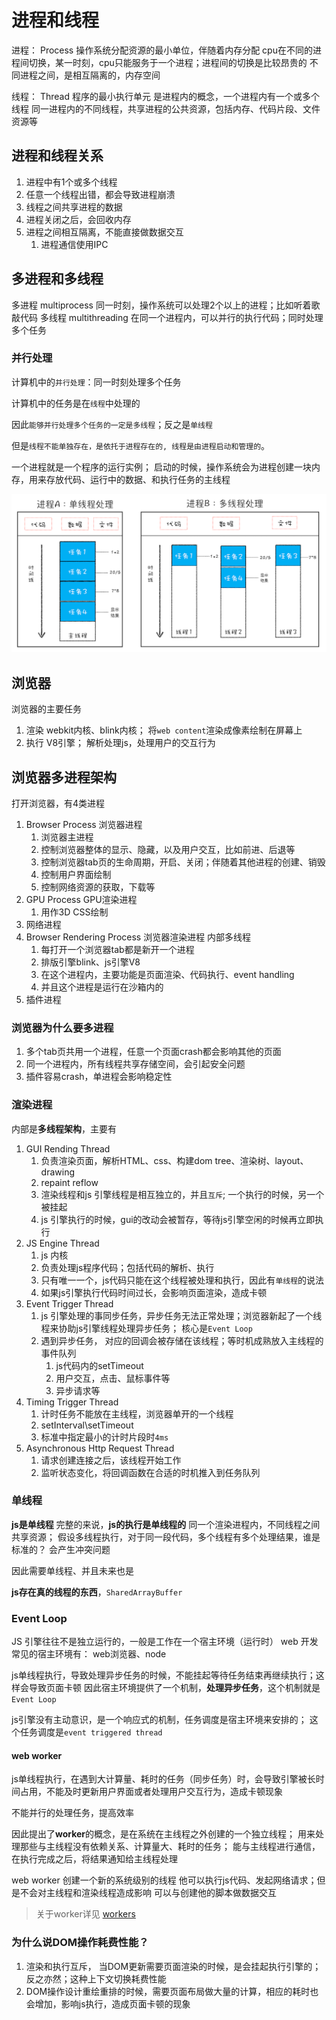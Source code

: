 # 进程和线程
进程： Process
   操作系统分配资源的最小单位，伴随着内存分配
   cpu在不同的进程间切换，某一时刻，cpu只能服务于一个进程；进程间的切换是比较昂贵的
   不同进程之间，是相互隔离的，内存空间

线程： Thread
   程序的最小执行单元
   是进程内的概念，一个进程内有一个或多个线程
   同一进程内的不同线程，共享进程的公共资源，包括内存、代码片段、文件资源等

## 进程和线程关系
1. 进程中有1个或多个线程
2. 任意一个线程出错，都会导致进程崩溃
3. 线程之间共享进程的数据
4. 进程关闭之后，会回收内存
5. 进程之间相互隔离，不能直接做数据交互
   1. 进程通信使用IPC
## 多进程和多线程
多进程 multiprocess
   同一时刻，操作系统可以处理2个以上的进程；比如听着歌敲代码
多线程 multithreading
   在同一个进程内，可以并行的执行代码；同时处理多个任务

### 并行处理
计算机中的`并行处理`：同一时刻处理多个任务

计算机中的任务是在`线程`中处理的

因此`能够并行处理多个任务的一定是多线程`；反之是`单线程`

但是`线程不能单独存在，是依托于进程存在的, 线程是由进程启动和管理的`。

一个进程就是一个程序的运行实例；
启动的时候，操作系统会为进程创建一块内存，用来存放代码、运行中的数据、和执行任务的主线程

![进程和线程关系](../imgs/thread.png)


## 浏览器
浏览器的主要任务
1. 渲染  webkit内核、blink内核； 将`web content`渲染成像素绘制在屏幕上
2. 执行  V8引擎； 解析处理js，处理用户的交互行为
## 浏览器多进程架构
打开浏览器，有4类进程
1. Browser Process 浏览器进程
   1. 浏览器主进程
   2. 控制浏览器整体的显示、隐藏，以及用户交互，比如前进、后退等
   3. 控制浏览器tab页的生命周期，开启、关闭；伴随着其他进程的创建、销毁
   4. 控制用户界面绘制
   5. 控制网络资源的获取，下载等
2. GPU Process GPU渲染进程
   1. 用作3D CSS绘制
3. 网络进程
4. Browser Rendering Process 浏览器渲染进程 内部多线程
   1. 每打开一个浏览器tab都是新开一个进程
   2. 排版引擎blink、js引擎V8
   3. 在这个进程内，主要功能是页面渲染、代码执行、event handling
   4. 并且这个进程是运行在沙箱内的
5. 插件进程

### 浏览器为什么要多进程
1. 多个tab页共用一个进程，任意一个页面crash都会影响其他的页面
2. 同一个进程内，所有线程共享存储空间，会引起安全问题
3. 插件容易crash，单进程会影响稳定性

### 渲染进程
内部是**多线程架构**，主要有
1. GUI Rending Thread
   1. 负责渲染页面，解析HTML、css、构建dom tree、渲染树、layout、drawing
   2. repaint reflow
   3. 渲染线程和js 引擎线程是相互独立的，并且`互斥`; 一个执行的时候，另一个被挂起
   4. js 引擎执行的时候，gui的改动会被暂存，等待js引擎空闲的时候再立即执行
2. JS Engine Thread
   1. js 内核
   2. 负责处理js程序代码；包括代码的解析、执行
   3. 只有唯一一个，js代码只能在这个线程被处理和执行，因此有`单线程`的说法
   4.  如果js引擎执行代码时间过长，会影响页面渲染，造成卡顿
3. Event Trigger Thread
   1. js 引擎处理的事同步任务，异步任务无法正常处理；浏览器新起了一个线程来协助js引擎线程处理异步任务； 核心是`Event Loop`
   2. 遇到异步任务， 对应的回调会被存储在该线程；等时机成熟放入主线程的事件队列
      1. js代码内的setTimeout
      2. 用户交互，点击、鼠标事件等
      3. 异步请求等
4. Timing Trigger Thread
   1. 计时任务不能放在主线程，浏览器单开的一个线程
   2. setInterval\setTimeout
   3. 标准中指定最小的计时片段时`4ms`
5. Asynchronous Http Request Thread
   1. 请求创建连接之后，该线程开始工作
   2. 监听状态变化，将回调函数在合适的时机推入到任务队列

### 单线程
**js是单线程**
完整的来说，**js的执行是单线程的**
同一个渲染进程内，不同线程之间共享资源；
假设多线程执行，对于同一段代码，多个线程有多个处理结果，谁是标准的？
会产生冲突问题

因此需要单线程、并且未来也是

**js存在真的线程的东西**，`SharedArrayBuffer`

### Event Loop
JS 引擎往往不是独立运行的，一般是工作在一个宿主环境（运行时）
web 开发常见的宿主环境有： web浏览器、node

js单线程执行，导致处理异步任务的时候，不能挂起等待任务结束再继续执行；这样会导致页面卡顿
因此宿主环境提供了一个机制，**处理异步任务**，这个机制就是`Event Loop`

js引擎没有主动意识，是一个响应式的机制，任务调度是宿主环境来安排的； 这个任务调度是`event triggered thread`


#### web worker
js单线程执行，在遇到大计算量、耗时的任务（同步任务）时，会导致引擎被长时间占用，不能及时更新用户界面或者处理用户交互行为，造成卡顿现象

不能并行的处理任务，提高效率

因此提出了**worker**的概念，是在系统在主线程之外创建的一个独立线程；
用来处理那些与主线程没有依赖关系、计算量大、耗时的任务；
能与主线程进行通信，在执行完成之后，将结果通知给主线程处理

web worker 创建一个新的系统级别的线程
他可以执行js代码、发起网络请求；但是不会对主线程和渲染线程造成影响
可以与创建他的脚本做数据交互

> 关于worker详见 [workers](./workers.md)


### 为什么说DOM操作耗费性能？
1. 渲染和执行互斥， 当DOM更新需要页面渲染的时候，是会挂起执行引擎的；反之亦然；这种上下文切换耗费性能
2. DOM操作设计重绘重排的时候，需要页面布局做大量的计算，相应的耗时也会增加，影响js执行，造成页面卡顿的现象




